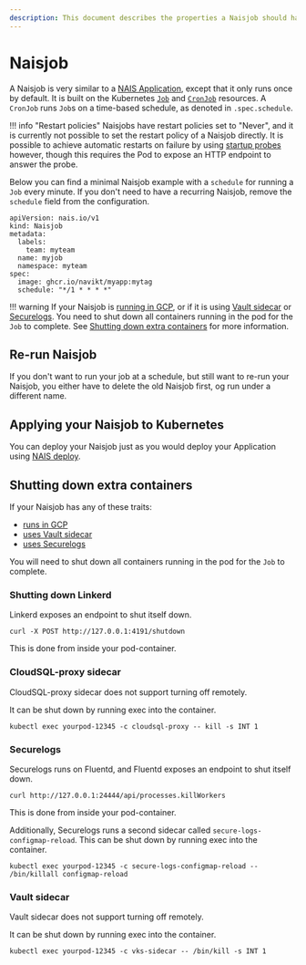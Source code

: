 ```yaml
---
description: This document describes the properties a Naisjob should have.
---
```


# Naisjob

A Naisjob is very similar to a [NAIS Application](../nais-application/good-practices.md), except that it only runs once by default.
It is built on the Kubernetes [`Job`](https://kubernetes.io/docs/concepts/workloads/controllers/job/) and [`CronJob`](https://kubernetes.io/docs/concepts/workloads/controllers/cron-jobs/) resources.
A `CronJob` runs `Job`s on a time-based schedule, as denoted in `.spec.schedule`.

!!! info "Restart policies"
    Naisjobs have restart policies set to "Never", and it is currently not possible to set the restart policy of a Naisjob directly.
    It is possible to achieve automatic restarts on failure by using [startup probes](reference/#startup) however, though this requires the Pod to expose an HTTP endpoint to answer the probe.

Below you can find a minimal Naisjob example with a `schedule` for running a `Job` every minute.
If you don't need to have a recurring Naisjob, remove the `schedule` field from the configuration.
```
apiVersion: nais.io/v1
kind: Naisjob
metadata:
  labels:
    team: myteam
  name: myjob
  namespace: myteam
spec:
  image: ghcr.io/navikt/myapp:mytag
  schedule: "*/1 * * * *"
```

!!! warning
    If your Naisjob is [running in GCP](../clusters/gcp/), or if it is using [Vault sidecar](reference/#vaultsidecar) or [Securelogs](reference/#securelogs).
    You need to shut down all containers running in the pod for the `Job` to complete.
    See [Shutting down extra containers](#shutting-down-extra-containers) for more information.

## Re-run Naisjob
If you don't want to run your job at a schedule, but still want to re-run your Naisjob, you either have to delete the old Naisjob first, og run under a different name.

## Applying your Naisjob to Kubernetes
You can deploy your Naisjob just as you would deploy your Application using [NAIS deploy](../deployment/README.md).

## Shutting down extra containers
If your Naisjob has any of these traits:

 * [runs in GCP](../clusters/gcp/)
 * [uses Vault sidecar](reference/#vaultsidecar)
 * [uses Securelogs](reference/#securelogs)

You will need to shut down all containers running in the pod for the `Job` to complete.

### Shutting down Linkerd
Linkerd exposes an endpoint to shut itself down.
```
curl -X POST http://127.0.0.1:4191/shutdown
```
This is done from inside your pod-container.

### CloudSQL-proxy sidecar
CloudSQL-proxy sidecar does not support turning off remotely.

It can be shut down by running exec into the container.
```
kubectl exec yourpod-12345 -c cloudsql-proxy -- kill -s INT 1
```

### Securelogs
Securelogs runs on Fluentd, and Fluentd exposes an endpoint to shut itself down.
```
curl http://127.0.0.1:24444/api/processes.killWorkers
```
This is done from inside your pod-container.

Additionally, Securelogs runs a second sidecar called `secure-logs-configmap-reload`.
This can be shut down by running exec into the container.

```
kubectl exec yourpod-12345 -c secure-logs-configmap-reload -- /bin/killall configmap-reload
```

### Vault sidecar
Vault sidecar does not support turning off remotely.

It can be shut down by running exec into the container.
```
kubectl exec yourpod-12345 -c vks-sidecar -- /bin/kill -s INT 1
```

